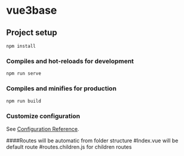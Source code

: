 # vue3base

## Project setup
```
npm install
```

### Compiles and hot-reloads for development
```
npm run serve
```

### Compiles and minifies for production
```
npm run build
```

### Customize configuration
See [Configuration Reference](https://cli.vuejs.org/config/).

####Routes will be  automatic from folder structure
#Index.vue will be default route
#routes.children.js for children routes

